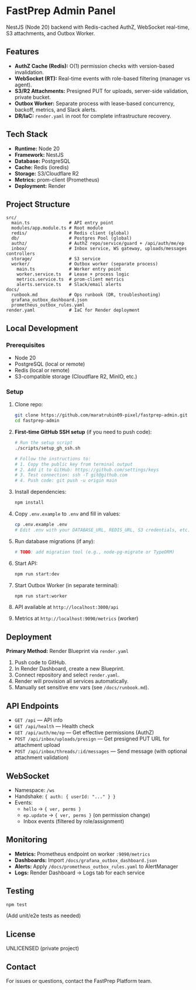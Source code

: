 # FastPrep Admin Panel

NestJS (Node 20) backend with Redis-cached AuthZ, WebSocket real-time, S3 attachments, and Outbox Worker.

## Features

- **AuthZ Cache (Redis):** O(1) permission checks with version-based invalidation.
- **WebSocket (RT):** Real-time events with role-based filtering (manager vs agent).
- **S3/R2 Attachments:** Presigned PUT for uploads, server-side validation, private bucket.
- **Outbox Worker:** Separate process with lease-based concurrency, backoff, metrics, and Slack alerts.
- **DR/IaC:** `render.yaml` in root for complete infrastructure recovery.

## Tech Stack

- **Runtime:** Node 20
- **Framework:** NestJS
- **Database:** PostgreSQL
- **Cache:** Redis (ioredis)
- **Storage:** S3/Cloudflare R2
- **Metrics:** prom-client (Prometheus)
- **Deployment:** Render

## Project Structure

```
src/
  main.ts               # API entry point
  modules/app.module.ts # Root module
  redis/                # Redis client (global)
  db/                   # Postgres Pool (global)
  authz/                # AuthZ repo/service/guard + /api/auth/me/ep
  inbox/                # Inbox service, WS gateway, uploads/messages controllers
  storage/              # S3 service
  worker/               # Outbox worker (separate process)
    main.ts             # Worker entry point
    worker.service.ts   # Lease + process logic
    metrics.service.ts  # prom-client metrics
    alerts.service.ts   # Slack/email alerts
docs/
  runbook.md            # Ops runbook (DR, troubleshooting)
  grafana_outbox_dashboard.json
  prometheus_outbox_rules.yaml
render.yaml             # IaC for Render deployment
```

## Local Development

### Prerequisites

- Node 20
- PostgreSQL (local or remote)
- Redis (local or remote)
- S3-compatible storage (Cloudflare R2, MinIO, etc.)

### Setup

1. Clone repo:
   ```bash
   git clone https://github.com/maratrubin09-pixel/fastprep-admin.git
   cd fastprep-admin
   ```

2. **First-time GitHub SSH setup** (if you need to push code):
   ```bash
   # Run the setup script
   ./scripts/setup_gh_ssh.sh
   
   # Follow the instructions to:
   # 1. Copy the public key from terminal output
   # 2. Add it to GitHub: https://github.com/settings/keys
   # 3. Test connection: ssh -T git@github.com
   # 4. Push code: git push -u origin main
   ```

3. Install dependencies:
   ```bash
   npm install
   ```

4. Copy `.env.example` to `.env` and fill in values:
   ```bash
   cp .env.example .env
   # Edit .env with your DATABASE_URL, REDIS_URL, S3 credentials, etc.
   ```

5. Run database migrations (if any):
   ```bash
   # TODO: add migration tool (e.g., node-pg-migrate or TypeORM)
   ```

6. Start API:
   ```bash
   npm run start:dev
   ```

7. Start Outbox Worker (in separate terminal):
   ```bash
   npm run start:worker
   ```

8. API available at `http://localhost:3000/api`
9. Metrics at `http://localhost:9090/metrics` (worker)

## Deployment

**Primary Method:** Render Blueprint via `render.yaml`

1. Push code to GitHub.
2. In Render Dashboard, create a new Blueprint.
3. Connect repository and select `render.yaml`.
4. Render will provision all services automatically.
5. Manually set sensitive env vars (see `/docs/runbook.md`).

## API Endpoints

- `GET /api` — API info
- `GET /api/health` — Health check
- `GET /api/auth/me/ep` — Get effective permissions (AuthZ)
- `POST /api/inbox/uploads/presign` — Get presigned PUT URL for attachment upload
- `POST /api/inbox/threads/:id/messages` — Send message (with optional attachment validation)

## WebSocket

- Namespace: `/ws`
- Handshake: `{ auth: { userId: "..." } }`
- Events:
  - `hello` → `{ ver, perms }`
  - `ep.update` → `{ ver, perms }` (on permission change)
  - Inbox events (filtered by role/assignment)

## Monitoring

- **Metrics:** Prometheus endpoint on worker `:9090/metrics`
- **Dashboards:** Import `/docs/grafana_outbox_dashboard.json`
- **Alerts:** Apply `/docs/prometheus_outbox_rules.yaml` to AlertManager
- **Logs:** Render Dashboard → Logs tab for each service

## Testing

```bash
npm test
```

(Add unit/e2e tests as needed)

## License

UNLICENSED (private project)

## Contact

For issues or questions, contact the FastPrep Platform team.



